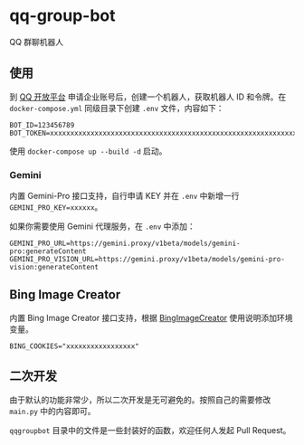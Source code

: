 # qq-group-bot

QQ 群聊机器人

## 使用

到 [QQ 开放平台](https://q.qq.com) 申请企业账号后，创建一个机器人，获取机器人 ID 和令牌。在 `docker-compose.yml` 同级目录下创建 `.env` 文件，内容如下：

```env
BOT_ID=123456789
BOT_TOKEN=xxxxxxxxxxxxxxxxxxxxxxxxxxxxxxxxxxxxxxxxxxxxxxxxxxxxxxxxxxxxxxxx
```

使用 `docker-compose up --build -d` 启动。

### Gemini

内置 Gemini-Pro 接口支持，自行申请 KEY 并在 `.env` 中新增一行 `GEMINI_PRO_KEY=xxxxxx`。

如果你需要使用 Gemini 代理服务，在 `.env` 中添加：

```env
GEMINI_PRO_URL=https://gemini.proxy/v1beta/models/gemini-pro:generateContent
GEMINI_PRO_VISION_URL=https://gemini.proxy/v1beta/models/gemini-pro-vision:generateContent
```

## Bing Image Creator

内置 Bing Image Creator 接口支持，根据 [BingImageCreator](https://github.com/abersheeran/BingImageCreator) 使用说明添加环境变量。

```env
BING_COOKIES="xxxxxxxxxxxxxxxxx"
```

## 二次开发

由于默认的功能非常少，所以二次开发是无可避免的。按照自己的需要修改 `main.py` 中的内容即可。

`qqgroupbot` 目录中的文件是一些封装好的函数，欢迎任何人发起 Pull Request。
